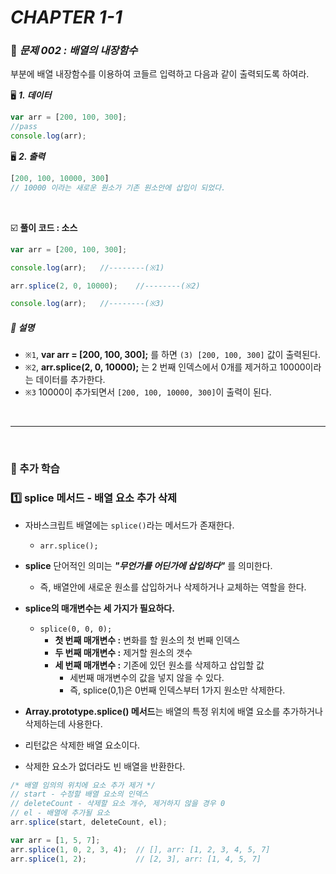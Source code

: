 # _CHAPTER 1-1_

###  :pencil: ​_문제 002 : 배열의 내장함수_

<pass>부분에 배열 내장함수를 이용하여 코들르 입력하고 다음과 같이 출력되도록 하여라.

:desktop_computer: ***1. 데이터***

```javascript
var arr = [200, 100, 300];
//pass
console.log(arr);
```

:desktop_computer: ***2. 출력***

```javascript
[200, 100, 10000, 300]
// 10000 이라는 새로운 원소가 기존 원소안에 삽입이 되었다.
```

<br>

:ballot_box_with_check: **풀이 코드 : 소스**

```javascript
var arr = [200, 100, 300]; 

console.log(arr);	//--------(※1)

arr.splice(2, 0, 10000);	//--------(※2)

console.log(arr);	//--------(※3)
```

##### :pencil: 설명

- `※1`,  **var arr = [200, 100, 300];** 를 하면 `(3) [200, 100, 300]` 값이 출력된다.
- `※2`,  **arr.splice(2, 0, 10000);** 는 2 번째 인덱스에서 0개를 제거하고 10000이라는 데이터를 추가한다. 
- `※3`  10000이 추가되면서 `[200, 100, 10000, 300]`이 출력이 된다.

<br>

---

<br>

### :diamond_shape_with_a_dot_inside: 추가 학습

###  :one: ​splice 메서드 - 배열 요소 추가 삭제

- 자바스크립트 배열에는 `splice()`라는 메서드가 존재한다.
  - `arr.splice();`
- **splice** 단어적인 의미는 ***"무언가를 어딘가에 삽입하다"*** 를 의미한다.
  - 즉, 배열안에 새로운 원소를 삽입하거나 삭제하거나 교체하는 역할을 한다.

- **splice의 매개변수는 세 가지가 필요하다.**
  - `splice(0, 0, 0);`
    - **첫 번째 매개변수 :** 변화를 할 원소의 첫 번째 인덱스
    - **두 번째 매개변수 :** 제거할 원소의 갯수
    - **세 번째 매개변수 :** 기존에 있던 원소를 삭제하고 삽입할 값
      - 세번째 매개변수의 값을 넣지 않을 수 있다. 
      - 즉, splice(0,1)은 0번째 인덱스부터 1가지 원소만 삭제한다. 
- **Array.prototype.splice() 메서드**는 배열의 특정 위치에 배열 요소를 추가하거나 삭제하는데 사용한다. 
- 리턴값은 삭제한 배열 요소이다. 
- 삭제한 요소가 없더라도 빈 배열을 반환한다.

``` javascript
/* 배열 임의의 위치에 요소 추가 제거 */
// start - 수정할 배열 요소의 인덱스
// deleteCount - 삭제할 요소 개수, 제거하지 않을 경우 0
// el - 배열에 추가될 요소
arr.splice(start, deleteCount, el);

var arr = [1, 5, 7];
arr.splice(1, 0, 2, 3, 4);  // [], arr: [1, 2, 3, 4, 5, 7]
arr.splice(1, 2);           // [2, 3], arr: [1, 4, 5, 7]
```


